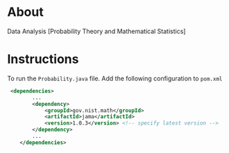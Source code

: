 # About
Data Analysis [Probability Theory and Mathematical Statistics]

# Instructions
To run the `Probability.java` file. Add the following configuration to `pom.xml`
```xml
 <dependencies>
        ...
        <dependency>
            <groupId>gov.nist.math</groupId>
            <artifactId>jama</artifactId>
            <version>1.0.3</version> <!-- specify latest version -->
        </dependency>
        ...
    </dependencies>
```